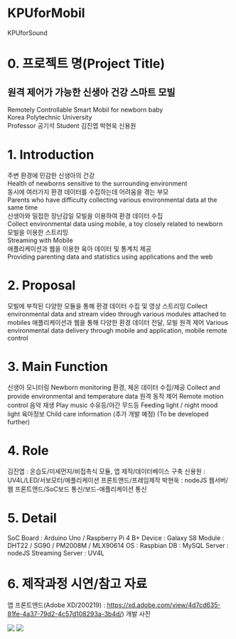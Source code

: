 # KPUforMobil
KPUforSound

# 0. 프로젝트 명(Project Title)
## 원격 제어가 가능한 신생아 건강 스마트 모빌  
Remotely Controllable Smart Mobil for newborn baby  
Korea Polytechnic University  
Professor 공기석 Student 김진엽 박현욱 신용원  

# 1. Introduction  
주변 환경에 민감한 신생아의 건강  
Health of newborns sensitive to the surrounding environment  
동시에 여러가지 환경 데이터를 수집하는데 어려움을 겪는 부모  
Parents who have difficulty collecting various environmental data at the same time  
신생아와 밀접한 장난감일 모빌을 이용하여 환경 데이터 수집  
Collect environmental data using mobile, a toy closely related to newborn  
모빌을 이용한 스트리밍  
Streaming with Mobile  
애플리케이션과 웹을 이용한 육아 데이터 및 통계치 제공  
Providing parenting data and statistics using applications and the web  

# 2. Proposal
모빌에 부착된 다양한 모듈을 통해 환경 데이터 수집 및 영상 스트리밍
Collect environmental data and stream video through various modules attached to mobiles
애플리케이션과 웹을 통해 다양한 환경 데이터 전달, 모빌 원격 제어
Various environmental data delivery through mobile and application, mobile remote control

# 3. Main Function
신생아 모니터링
Newborn monitoring
환경, 체온 데이터 수집/제공
Collect and provide environmental and temperature data
원격 동작 제어
Remote motion control
음악 재생
Play music
수유등/야간 무드등
Feeding light / night mood light
육아정보
Child care information
(추가 개발 예정)
(To be developed further)


# 4. Role
김진엽 : 온습도/미세먼지/비접촉식 모듈, 앱 제작/데이터베이스 구축
신용원 : UV4L/LED/서보모터/애플리케이션 프론트앤드/프레임제작
박현욱 : nodeJS 웹서버/웹 프론트앤드/SoC보드 통신/보드-애플리케이션 통신

# 5. Detail
SoC Board : Arduino Uno / Raspberry Pi 4 B+
Device : Galaxy S8
Module : DHT22 / SG90 / PM2008M / MLX90614
OS : Raspbian
DB : MySQL
Server : nodeJS
Streaming Server : UV4L

# 6. 제작과정 시연/참고 자료
앱 프론트앤드(Adobe XD/200219) : https://xd.adobe.com/view/4d7cd635-81fe-4a37-79d2-4c57d108293a-3b4d/)
개발 사진
<div>
<img src="https://user-images.githubusercontent.com/37360089/72738192-661d4d00-3be4-11ea-90a1-54e613cbda81.jpg"></img>
<img src="https://user-images.githubusercontent.com/37360089/72738200-6a496a80-3be4-11ea-87ab-3dd8c8f5f42d.png"></img>
</div>

